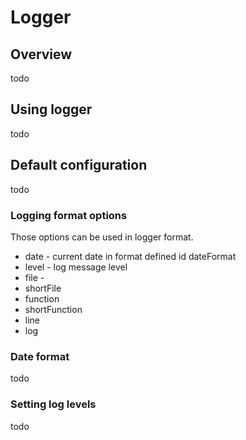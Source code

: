 # **Logger**

## Overview
todo

## Using logger
todo

## Default configuration
todo

### Logging format options

Those options can be used in logger format.

* date - current date in format defined id dateFormat
* level - log message level
* file - 
* shortFile
* function
* shortFunction
* line
* log

### Date format
todo

### Setting log levels
todo